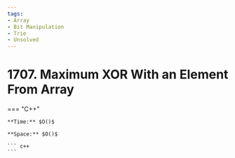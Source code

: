 ```yaml
---
tags:
- Array
- Bit Manipulation
- Trie
- Unsolved
---
```



# 1707. Maximum XOR With an Element From Array

=== "C++"

    **Time:** $O()$

    **Space:** $O()$

    ``` c++
    ```